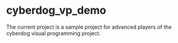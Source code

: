 # cyberdog_vp_demo
The current project is a sample project for advanced players of the cyberdog visual programming project.
